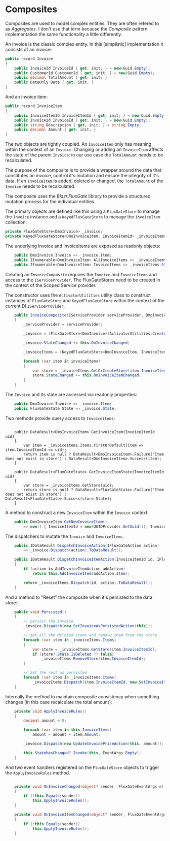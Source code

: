 # Composites

Composites are used to model complex entities.  They are often refered to as *Aggregates*.  I don't use that term because the *Composite* pattern implementation the same functionality a  little differently.

An invoice is the classic complex entity.  In this [simplistic] implementation it consists of an invoice:

```csharp
public record Invoice
{
    public InvoiceId InvoiceId { get; init; } = new(Guid.Empty);
    public CustomerId CustomerId { get; init; } = new(Guid.Empty);
    public decimal TotalAmount { get; init; }
    public DateOnly Date { get; init; }
}
```

And an invoice item:

```csharp
public record InvoiceItem
{
    public InvoiceItemId InvoiceItemId { get; init; } = new(Guid.Empty);
    public InvoiceId InvoiceId { get; init; } = new(Guid.Empty);
    public string Description { get; init; } = string.Empty;
    public decimal Amount { get; init; }
}
```


The two objects are tightly coupled.  An `InvoiceItem` only has meaning within the context of an `Invoice`.  Changing or adding an `InvoiceItem` affects the state of the parent `Invoice`: in our use case the `TotalAmount` needs to be recalculated.

The purpose of the composite is to provide a wrapper around the data that constitutes an invoice, control it's mutation and ensure the integrity of it's data.  If an `InvoiceItem` is added, deleted or changed, the `TotalAmount` of the `Invoice` needs to be recalculated.

The composite uses the *Blazr.FluxGate* library to provide a structured mutation process for the individual entities.

The primary objects are defined like this using a `FluxGateStore` to manage the `Invoice` instance and a `KeyedFluxGateStore` to manage the `invoiceItem` collection: 

```csharp
private FluxGateStore<DmoInvoice> _invoice;
private KeyedFluxGateStore<DmoInvoiceItem, InvoiceItemId> _invoiceItems;
```

The underlying Invoice and InvoiceItems are exposed as readonly objects:

```csharp
    public DmoInvoice Invoice => _invoice.Item;
    public IEnumerable<DmoInvoiceItem> AllInvoiceItems => _invoiceItems.Items;
    public IEnumerable<DmoInvoiceItem> InvoiceItems => _invoiceItems.Stores.Where(item => !item.State.IsDeleted).Select(item => item.Item).AsEnumerable();
```

Creating an `InvoiceComposite` requires the `Invoice` and `InvoiceItems` and access to the  `IServiceProvider`.  The FluxGateStores need to be created in the context of the Scoped Service provider.

The constructor uses the `ActivatorUtilities` utility class to construct instances of `FluxGateStore` and `KeyedFluxGateStore` within the context of the current DI `IServiceProvider`. 

```csharp
    public InvoiceComposite(IServiceProvider serviceProvider, DmoInvoice invoice, IEnumerable<DmoInvoiceItem> invoiceItems, bool isNew = false)
    {
        _serviceProvider = serviceProvider;

        _invoice = (FluxGateStore<DmoInvoice>)ActivatorUtilities.CreateInstance(_serviceProvider, typeof(FluxGateStore<DmoInvoice>), new object[] { invoice, isNew });

        _invoice.StateChanged += this.OnInvoiceChanged;

        _invoiceItems = (KeyedFluxGateStore<DmoInvoiceItem, InvoiceItemId>)ActivatorUtilities.CreateInstance(_serviceProvider, typeof(KeyedFluxGateStore<DmoInvoiceItem, InvoiceItemId>));

        foreach (var item in invoiceItems)
        {
            var store = _invoiceItems.GetOrCreateStore(item.InvoiceItemId, item);
            store.StateChanged += this.OnInvoiceItemChanged;
        }
    }
```

The `Invoice` and its state are accessed via readonly properties:

```csharp
    public DmoInvoice Invoice => _invoice.Item;
    public FluxGateState State => _invoice.State;
```


Two methods provide query access to `Invoiceitems`:

```charp

    public DataResult<DmoInvoiceItem> GetInvoiceItem(InvoiceItemId uid)
    {
        var item = _invoiceItems.Items.FirstOrDefault(item => item.InvoiceItemId == uid);
        return item is null ? DataResult<DmoInvoiceItem>.Failure("Item does not exist in store") : DataResult<DmoInvoiceItem>.Success(item);
    }

    public DataResult<FluxGateState> GetInvoiceItemState(InvoiceItemId uid)
    {
        var store = _invoiceItems.GetStore(uid);
        return store is null ? DataResult<FluxGateState>.Failure("Item does not exist in store") : DataResult<FluxGateState>.Success(store.State);
    }
```

A method to construct a new `InvoiceItem` within the `Invoice` context:
```csharp
    public DmoInvoiceItem GetNewInvoiceItem()
        => new() { InvoiceItemId = new(UUIDProvider.GetGuid()), InvoiceId = _invoice.Item.InvoiceId };
```

The dispatchers to mutate the `Invoice` and `InvoiceItems`.

```csharp
    public IDataResult DispatchInvoiceAction(IFluxGateAction action)
        => _invoice.Dispatch(action).ToDataResult();

    public IDataResult DispatchInvoiceItemAction(InvoiceItemId id, IFluxGateAction action)
    {
        if (action is AddInvoiceItemAction addAction)
            return this.AddInvoiceItem(addAction.Item);

        return _invoiceItems.Dispatch(id, action).ToDataResult();
    }
```

And a method to "Reset" the composite when it's persisted to the data store:

```csharp
    public void Persisted()
    {
        // persist the Invoice
        _invoice.Dispatch(new SetInvoiceAsPersistedAction(this));

        // get all the deleted items and remove them from the store
        foreach (var item in _invoiceItems.Items)
        {
            var store = _invoiceItems.GetStore(item.InvoiceItemId);
            if (store?.State.IsDeleted ?? false)
                _invoiceItems.RemoveStore(item.InvoiceItemId);
        }

        // Set the rest as persisted
        foreach (var item in _invoiceItems.Items)
            _invoiceItems.Dispatch(item.InvoiceItemId, new SetInvoiceItemAsPersistedAction(this));
    }
```

Internally the method to maintain composite consistency when something changes [in this case recalculate the total amount]:  

```csharp
    private void ApplyInvoiceRules()
    {
        decimal amount = 0;

        foreach (var item in this.InvoiceItems)
            amount = amount + item.Amount;

        _invoice.Dispatch(new UpdateInvoicePriceAction(this, amount));

        this.StateHasChanged?.Invoke(this, EventArgs.Empty);
    }
```

And two event handlers registered on the `FluxGateStore` objects to trigger the `ApplyInvoiceRules` method.

```csharp

    private void OnInvoiceChanged(object? sender, FluxGateEventArgs e)
    {
        if (!this.Equals(sender))
            this.ApplyInvoiceRules();
    }

    private void OnInvoiceItemChanged(object? sender, FluxGateEventArgs e)
    {
        if (!this.Equals(sender))
            this.ApplyInvoiceRules();
    }
```
